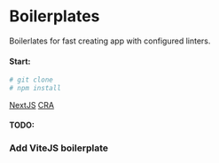 # Boilerplates
Boilerlates for fast creating app with configured linters.

#### Start:
```bash
# git clone
# npm install
```

[NextJS](https://github.com/ViktorFAlex/Next.js-template)
[CRA](https://github.com/ViktorFAlex/boilerplate/tree/main/my-app)


#### TODO: 
### Add ViteJS boilerplate
